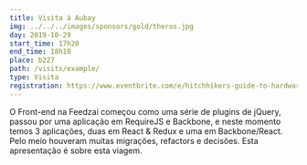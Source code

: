 ```yaml
---
title: Visita à Aubay
img: ../../../images/sponsors/gold/theros.jpg
day: 2019-10-29
start_time: 17h20
end_time: 18h10
place: b227
path: /visits/example/
type: Visita
registration: https://www.eventbrite.com/e/hitchhikers-guide-to-hardware-maintenance-tickets-51765175032
---
```


O Front-end na Feedzai começou como uma série de plugins de jQuery, passou por uma aplicação em RequireJS e Backbone, e neste momento temos 3 aplicações, duas em React & Redux e uma em Backbone/React. Pelo meio houveram muitas migrações, refactors e decisões. Esta apresentação é sobre esta viagem.
